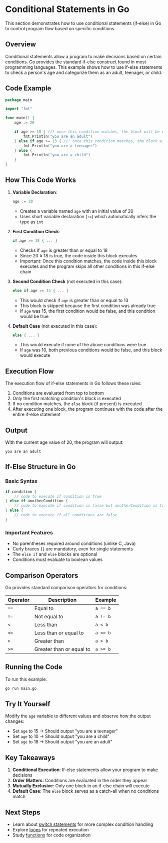 # Conditional Statements in Go


This section demonstrates how to use conditional statements (if-else) in Go to control program flow based on specific conditions.


## Overview


Conditional statements allow a program to make decisions based on certain conditions. Go provides the standard if-else construct found in most programming languages. This example shows how to use if-else statements to check a person's age and categorize them as an adult, teenager, or child.


## Code Example


```go
package main

import "fmt"

func main() {
	age := 20

	if age >= 18 { //! once this condition matches, the block will be executed and the below block will not be executed and the program will terminate
		fmt.Println("you are an adult")
	} else if age >= 13 { //! once this condition matches, the block will be executed and the below block will not be executed and the program will terminate
		fmt.Println("you are a teenager")
	} else {
		fmt.Println("you are a child")
	}
}
```


## How This Code Works


1. **Variable Declaration**: 
   ```go
   age := 20
   ```
   - Creates a variable named `age` with an initial value of 20
   - Uses short variable declaration (`:=`) which automatically infers the type as `int`


2. **First Condition Check**:
   ```go
   if age >= 18 { ... }
   ```
   - Checks if `age` is greater than or equal to 18
   - Since 20 ≥ 18 is true, the code inside this block executes
   - Important: Once this condition matches, the code inside this block executes and the program skips all other conditions in this if-else chain


3. **Second Condition Check** (not executed in this case):
   ```go
   else if age >= 13 { ... }
   ```
   - This would check if `age` is greater than or equal to 13
   - This block is skipped because the first condition was already true
   - If `age` was 15, the first condition would be false, and this condition would be true


4. **Default Case** (not executed in this case):
   ```go
   else { ... }
   ```
   - This would execute if none of the above conditions were true
   - If `age` was 10, both previous conditions would be false, and this block would execute


## Execution Flow


The execution flow of if-else statements in Go follows these rules:


1. Conditions are evaluated from top to bottom
2. Only the first matching condition's block is executed
3. If no condition matches, the `else` block (if present) is executed
4. After executing one block, the program continues with the code after the entire if-else statement


## Output


With the current age value of 20, the program will output:


```
you are an adult
```


## If-Else Structure in Go


### Basic Syntax


```go
if condition {
    // code to execute if condition is true
} else if anotherCondition {
    // code to execute if condition is false but anotherCondition is true
} else {
    // code to execute if all conditions are false
}
```


### Important Features


- No parentheses required around conditions (unlike C, Java)
- Curly braces `{}` are mandatory, even for single statements
- The `else if` and `else` blocks are optional
- Conditions must evaluate to boolean values


## Comparison Operators


Go provides standard comparison operators for conditions:


| Operator | Description              | Example     |
| -------- | ------------------------ | ----------- |
| `==`     | Equal to                 | `a == b`    |
| `!=`     | Not equal to             | `a != b`    |
| `<`      | Less than                | `a < b`     |
| `<=`     | Less than or equal to    | `a <= b`    |
| `>`      | Greater than             | `a > b`     |
| `>=`     | Greater than or equal to | `a >= b`    |


## Running the Code


To run this example:


```bash
go run main.go
```


## Try It Yourself


Modify the `age` variable to different values and observe how the output changes:


- Set `age` to 15 → Should output "you are a teenager"
- Set `age` to 10 → Should output "you are a child"
- Set `age` to 18 → Should output "you are an adult"


## Key Takeaways


1. **Conditional Execution**: If-else statements allow your program to make decisions
2. **Order Matters**: Conditions are evaluated in the order they appear
3. **Mutually Exclusive**: Only one block in an if-else chain will execute
4. **Default Case**: The `else` block serves as a catch-all when no conditions match


## Next Steps


- Learn about [switch statements](../04.%20switch/) for more complex condition handling
- Explore [loops](../05.%20loops/) for repeated execution
- Study [functions](../06.%20functions/) for code organization